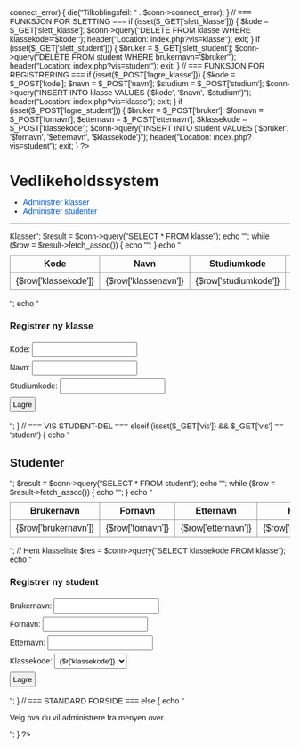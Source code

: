 <?php
// === DATABASETILKOBLING ===
$host = "localhost";
$user = "root";      // endre hvis Dokploy krever annen bruker
$pass = "";          // ev. passord
$dbname = "skole";   // databasenavn

$conn = new mysqli($host, $user, $pass, $dbname);
if ($conn->connect_error) {
  die("Tilkoblingsfeil: " . $conn->connect_error);
}

// === FUNKSJON FOR SLETTING ===
if (isset($_GET['slett_klasse'])) {
  $kode = $_GET['slett_klasse'];
  $conn->query("DELETE FROM klasse WHERE klassekode='$kode'");
  header("Location: index.php?vis=klasse");
  exit;
}

if (isset($_GET['slett_student'])) {
  $bruker = $_GET['slett_student'];
  $conn->query("DELETE FROM student WHERE brukernavn='$bruker'");
  header("Location: index.php?vis=student");
  exit;
}

// === FUNKSJON FOR REGISTRERING ===
if (isset($_POST['lagre_klasse'])) {
  $kode = $_POST['kode'];
  $navn = $_POST['navn'];
  $studium = $_POST['studium'];
  $conn->query("INSERT INTO klasse VALUES ('$kode', '$navn', '$studium')");
  header("Location: index.php?vis=klasse");
  exit;
}

if (isset($_POST['lagre_student'])) {
  $bruker = $_POST['bruker'];
  $fornavn = $_POST['fornavn'];
  $etternavn = $_POST['etternavn'];
  $klassekode = $_POST['klassekode'];
  $conn->query("INSERT INTO student VALUES ('$bruker', '$fornavn', '$etternavn', '$klassekode')");
  header("Location: index.php?vis=student");
  exit;
}
?>

<!DOCTYPE html>
<html lang="no">
<head>
  <meta charset="UTF-8">
  <title>Vedlikeholdssystem</title>
  <style>
    body { font-family: Arial, sans-serif; margin: 30px; }
    table { border-collapse: collapse; margin-top: 10px; }
    th, td { border: 1px solid #999; padding: 6px 10px; }
    h1 { margin-bottom: 10px; }
    a { text-decoration: none; color: #0055cc; }
    a:hover { text-decoration: underline; }
    form { margin-top: 15px; }
    input, select { margin: 3px 0; padding: 4px; }
  </style>
</head>
<body>

<h1>Vedlikeholdssystem</h1>
<ul>
  <li><a href="index.php?vis=klasse">Administrer klasser</a></li>
  <li><a href="index.php?vis=student">Administrer studenter</a></li>
</ul>

<hr>

<?php
// === VIS KLASSE-DEL ===
if (isset($_GET['vis']) && $_GET['vis'] == 'klasse') {
  echo "<h2>Klasser</h2>";

  $result = $conn->query("SELECT * FROM klasse");
  echo "<table><tr><th>Kode</th><th>Navn</th><th>Studiumkode</th><th>Slett</th></tr>";
  while ($row = $result->fetch_assoc()) {
    echo "<tr>
      <td>{$row['klassekode']}</td>
      <td>{$row['klassenavn']}</td>
      <td>{$row['studiumkode']}</td>
      <td><a href='?slett_klasse={$row['klassekode']}'>Slett</a></td>
    </tr>";
  }
  echo "</table>";

  echo "
  <h3>Registrer ny klasse</h3>
  <form method='POST'>
    Kode: <input type='text' name='kode' required><br>
    Navn: <input type='text' name='navn' required><br>
    Studiumkode: <input type='text' name='studium' required><br>
    <input type='submit' name='lagre_klasse' value='Lagre'>
  </form>
  ";
}

// === VIS STUDENT-DEL ===
elseif (isset($_GET['vis']) && $_GET['vis'] == 'student') {
  echo "<h2>Studenter</h2>";

  $result = $conn->query("SELECT * FROM student");
  echo "<table><tr><th>Brukernavn</th><th>Fornavn</th><th>Etternavn</th><th>Klasse</th><th>Slett</th></tr>";
  while ($row = $result->fetch_assoc()) {
    echo "<tr>
      <td>{$row['brukernavn']}</td>
      <td>{$row['fornavn']}</td>
      <td>{$row['etternavn']}</td>
      <td>{$row['klassekode']}</td>
      <td><a href='?slett_student={$row['brukernavn']}'>Slett</a></td>
    </tr>";
  }
  echo "</table>";

  // Hent klasseliste
  $res = $conn->query("SELECT klassekode FROM klasse");
  echo "
  <h3>Registrer ny student</h3>
  <form method='POST'>
    Brukernavn: <input type='text' name='bruker' required><br>
    Fornavn: <input type='text' name='fornavn' required><br>
    Etternavn: <input type='text' name='etternavn' required><br>
    Klassekode: <select name='klassekode'>";
  while ($r = $res->fetch_assoc()) {
    echo "<option value='{$r['klassekode']}'>{$r['klassekode']}</option>";
  }
  echo "</select><br>
    <input type='submit' name='lagre_student' value='Lagre'>
  </form>
  ";
}

// === STANDARD FORSIDE ===
else {
  echo "<p>Velg hva du vil administrere fra menyen over.</p>";
}
?>

</body>
</html>
